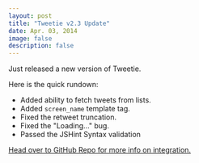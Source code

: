 ```yaml
---
layout: post
title: "Tweetie v2.3 Update"
date: Apr. 03, 2014
image: false
description: false
---
```


Just released a new version of Tweetie.

Here is the quick rundown:
- Added ability to fetch tweets from lists.
- Added `screen_name` template tag.
- Fixed the retweet truncation.
- Fixed the "Loading..." bug.
- Passed the JSHint Syntax validation

[Head over to GitHub Repo for more info on integration.](https://github.com/sonnyt/Tweetie)